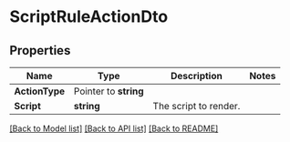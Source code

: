 # ScriptRuleActionDto

## Properties

Name | Type | Description | Notes
------------ | ------------- | ------------- | -------------
**ActionType** | Pointer to **string** |  | 
**Script** | **string** | The script to render. | 

[[Back to Model list]](../README.md#documentation-for-models) [[Back to API list]](../README.md#documentation-for-api-endpoints) [[Back to README]](../README.md)


